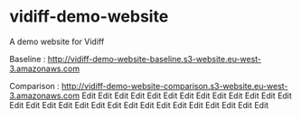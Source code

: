 # vidiff-demo-website

A demo website for Vidiff

Baseline : http://vidiff-demo-website-baseline.s3-website.eu-west-3.amazonaws.com

Comparison : http://vidiff-demo-website-comparison.s3-website.eu-west-3.amazonaws.com
Edit
Edit
Edit
Edit
Edit
Edit
Edit
Edit
Edit
Edit
Edit
Edit
Edit
Edit
Edit
Edit
Edit
Edit
Edit
Edit
Edit
Edit
Edit
Edit
Edit
Edit
Edit
Edit
Edit
